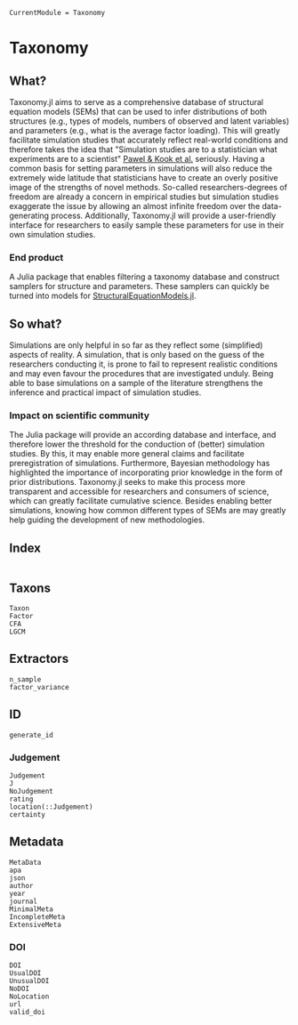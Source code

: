 ```@meta
CurrentModule = Taxonomy
```

# Taxonomy

## What?

Taxonomy.jl aims to serve as a comprehensive database of structural equation models (SEMs) that can be used to infer distributions of both structures (e.g., types of models, numbers of observed and latent variables) and parameters (e.g., what is the average factor loading).
This will greatly facilitate simulation studies that accurately reflect real-world conditions and therefore takes the idea that "Simulation studies are to a statistician what experiments are to a scientist" [Pawel & Kook et al.](https://doi.org/10.1002/bimj.202200091) seriously.
Having a common basis for setting parameters in simulations will also reduce the extremely wide latitude that statisticians have to create an overly positive image of the strengths of novel methods.
So-called researchers-degrees of freedom are already a concern in empirical studies but simulation studies exaggerate the issue by allowing an almost infinite freedom over the data-generating process.
Additionally, Taxonomy.jl will provide a user-friendly interface for researchers to easily sample these parameters for use in their own simulation studies.

### End product

A Julia package that enables filtering a taxonomy database and construct samplers for structure and parameters.
These samplers can quickly be turned into models for [StructuralEquationModels.jl](github.com/StructuralEquationModels/StructuralEquationModels.jl).


## So what?

Simulations are only helpful in so far as they reflect some (simplified) aspects of reality.
A simulation, that is only based on the guess of the researchers conducting it, is prone to fail to represent realistic conditions and may even favour the procedures that are investigated unduly.
Being able to base simulations on a sample of the literature strengthens the inference and practical impact of simulation studies.

### Impact on scientific community

The Julia package will provide an according database and interface, and therefore lower the threshold for the conduction of (better) simulation studies. 
By this, it may enable more general claims and facilitate preregistration of simulations.
Furthermore, Bayesian methodology has highlighted the importance of incorporating prior knowledge in the form of prior distributions.
Taxonomy.jl seeks to make this process more transparent and accessible for researchers and consumers of science, which can greatly facilitate cumulative science.
Besides enabling better simulations, knowing how common different types of SEMs are may greatly help guiding the development of new methodologies.

## Index

```@index
```

## Taxons

```@docs
Taxon
Factor
CFA
LGCM
```

## Extractors

```@docs
n_sample
factor_variance
```

## ID

```@docs
generate_id
```

### Judgement

```@docs
Judgement
J
NoJudgement
rating
location(::Judgement)
certainty
```
## Metadata

```@docs
MetaData
apa
json
author
year
journal
MinimalMeta
IncompleteMeta
ExtensiveMeta
```

### DOI

```@docs
DOI
UsualDOI
UnusualDOI
NoDOI
NoLocation
url
valid_doi
```
